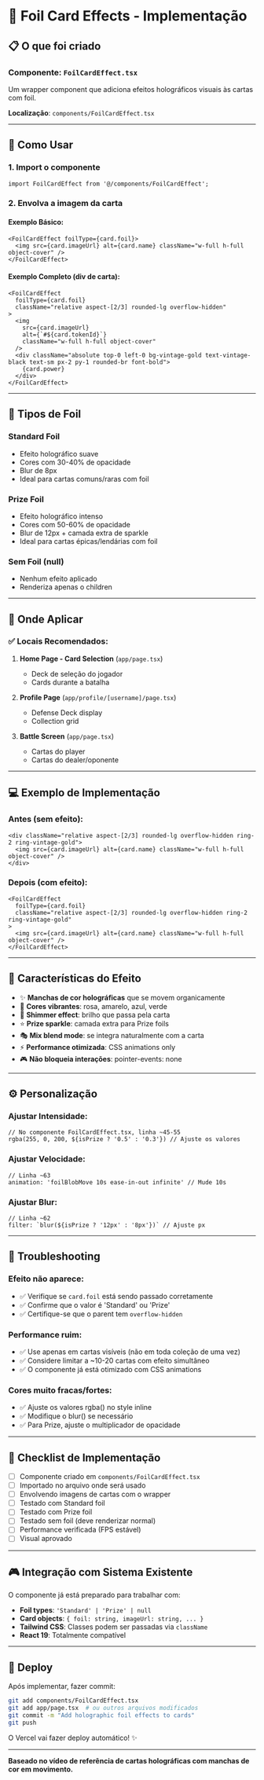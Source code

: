# 🌈 Foil Card Effects - Implementação

## 📋 O que foi criado

### Componente: `FoilCardEffect.tsx`

Um wrapper component que adiciona efeitos holográficos visuais às cartas com foil.

**Localização**: `components/FoilCardEffect.tsx`

---

## 🚀 Como Usar

### 1. Import o componente

```tsx
import FoilCardEffect from '@/components/FoilCardEffect';
```

### 2. Envolva a imagem da carta

#### Exemplo Básico:
```tsx
<FoilCardEffect foilType={card.foil}>
  <img src={card.imageUrl} alt={card.name} className="w-full h-full object-cover" />
</FoilCardEffect>
```

#### Exemplo Completo (div de carta):
```tsx
<FoilCardEffect
  foilType={card.foil}
  className="relative aspect-[2/3] rounded-lg overflow-hidden"
>
  <img
    src={card.imageUrl}
    alt={`#${card.tokenId}`}
    className="w-full h-full object-cover"
  />
  <div className="absolute top-0 left-0 bg-vintage-gold text-vintage-black text-sm px-2 py-1 rounded-br font-bold">
    {card.power}
  </div>
</FoilCardEffect>
```

---

## 🎨 Tipos de Foil

### **Standard Foil**
- Efeito holográfico suave
- Cores com 30-40% de opacidade
- Blur de 8px
- Ideal para cartas comuns/raras com foil

### **Prize Foil**
- Efeito holográfico intenso
- Cores com 50-60% de opacidade
- Blur de 12px + camada extra de sparkle
- Ideal para cartas épicas/lendárias com foil

### **Sem Foil** (null)
- Nenhum efeito aplicado
- Renderiza apenas o children

---

## 📍 Onde Aplicar

### ✅ Locais Recomendados:

1. **Home Page - Card Selection** (`app/page.tsx`)
   - Deck de seleção do jogador
   - Cards durante a batalha

2. **Profile Page** (`app/profile/[username]/page.tsx`)
   - Defense Deck display
   - Collection grid

3. **Battle Screen** (`app/page.tsx`)
   - Cartas do player
   - Cartas do dealer/oponente

---

## 💻 Exemplo de Implementação

### Antes (sem efeito):
```tsx
<div className="relative aspect-[2/3] rounded-lg overflow-hidden ring-2 ring-vintage-gold">
  <img src={card.imageUrl} alt={card.name} className="w-full h-full object-cover" />
</div>
```

### Depois (com efeito):
```tsx
<FoilCardEffect
  foilType={card.foil}
  className="relative aspect-[2/3] rounded-lg overflow-hidden ring-2 ring-vintage-gold"
>
  <img src={card.imageUrl} alt={card.name} className="w-full h-full object-cover" />
</FoilCardEffect>
```

---

## 🎯 Características do Efeito

- ✨ **Manchas de cor holográficas** que se movem organicamente
- 🌈 **Cores vibrantes**: rosa, amarelo, azul, verde
- 💫 **Shimmer effect**: brilho que passa pela carta
- ⭐ **Prize sparkle**: camada extra para Prize foils
- 🎭 **Mix blend mode**: se integra naturalmente com a carta
- ⚡ **Performance otimizada**: CSS animations only
- 🎮 **Não bloqueia interações**: pointer-events: none

---

## ⚙️ Personalização

### Ajustar Intensidade:
```tsx
// No componente FoilCardEffect.tsx, linha ~45-55
rgba(255, 0, 200, ${isPrize ? '0.5' : '0.3'}) // Ajuste os valores
```

### Ajustar Velocidade:
```tsx
// Linha ~63
animation: 'foilBlobMove 10s ease-in-out infinite' // Mude 10s
```

### Ajustar Blur:
```tsx
// Linha ~62
filter: `blur(${isPrize ? '12px' : '8px'})` // Ajuste px
```

---

## 🔧 Troubleshooting

### Efeito não aparece:
- ✅ Verifique se `card.foil` está sendo passado corretamente
- ✅ Confirme que o valor é 'Standard' ou 'Prize'
- ✅ Certifique-se que o parent tem `overflow-hidden`

### Performance ruim:
- ✅ Use apenas em cartas visíveis (não em toda coleção de uma vez)
- ✅ Considere limitar a ~10-20 cartas com efeito simultâneo
- ✅ O componente já está otimizado com CSS animations

### Cores muito fracas/fortes:
- ✅ Ajuste os valores rgba() no style inline
- ✅ Modifique o blur() se necessário
- ✅ Para Prize, ajuste o multiplicador de opacidade

---

## 📝 Checklist de Implementação

- [ ] Componente criado em `components/FoilCardEffect.tsx`
- [ ] Importado no arquivo onde será usado
- [ ] Envolvendo imagens de cartas com o wrapper
- [ ] Testado com Standard foil
- [ ] Testado com Prize foil
- [ ] Testado sem foil (deve renderizar normal)
- [ ] Performance verificada (FPS estável)
- [ ] Visual aprovado

---

## 🎮 Integração com Sistema Existente

O componente já está preparado para trabalhar com:

- **Foil types**: `'Standard' | 'Prize' | null`
- **Card objects**: `{ foil: string, imageUrl: string, ... }`
- **Tailwind CSS**: Classes podem ser passadas via `className`
- **React 19**: Totalmente compatível

---

## 🚀 Deploy

Após implementar, fazer commit:

```bash
git add components/FoilCardEffect.tsx
git add app/page.tsx  # ou outros arquivos modificados
git commit -m "Add holographic foil effects to cards"
git push
```

O Vercel vai fazer deploy automático! ✨

---

**Baseado no vídeo de referência de cartas holográficas com manchas de cor em movimento.**
